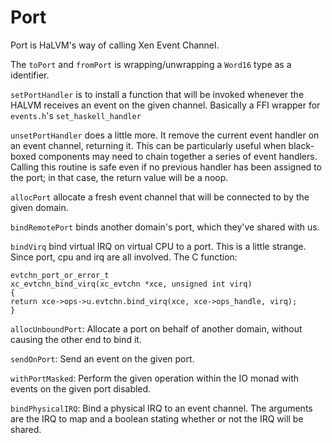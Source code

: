# Port

Port is HaLVM's way of calling Xen Event Channel.

The `toPort` and `fromPort` is wrapping/unwrapping a `Word16` type as a identifier.

`setPortHandler` is to install a function that will be invoked whenever the HALVM receives an event on the given channel. Basically a FFI wrapper for `events.h`'s `set_haskell_handler`

`unsetPortHandler` does a little more. It remove the current event handler on an event channel, returning it. This can be particularly useful when black-boxed components may need to chain together a series of event handlers. Calling this routine is safe even if no previous handler has been assigned to the port; in that case, the return value will be a noop.

`allocPort` allocate a fresh event channel that will be connected to by the given domain.

`bindRemotePort` binds another domain's port, which they've shared with us.

`bindVirq` bind virtual IRQ on virtual CPU to a port. This is a little strange. Since port, cpu and irq are all involved. The C function:

	evtchn_port_or_error_t
	xc_evtchn_bind_virq(xc_evtchn *xce, unsigned int virq)
	{
	return xce->ops->u.evtchn.bind_virq(xce, xce->ops_handle, virq);
	}

`allocUnboundPort`: Allocate a port on behalf of another domain, without causing the other end to bind it.

`sendOnPort`: Send an event on the given port.

`withPortMasked`: Perform the given operation within the IO monad with events on the given port disabled.

`bindPhysicalIRQ`: Bind a physical IRQ to an event channel. The arguments are the IRQ to map and a boolean stating whether or not the IRQ will be shared.

